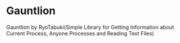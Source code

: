 # Gauntlion
Gauntlion by RyoTabuki(Simple Library for Getting Information about Current Process, Anyone Processes and Reading Text Files)
